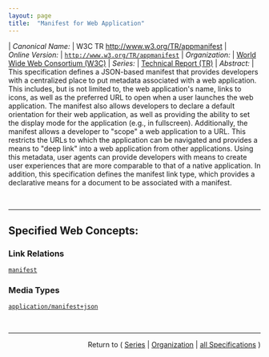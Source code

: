 ```yaml
---
layout: page
title:  "Manifest for Web Application"
---
```


| *Canonical Name:* | W3C TR http://www.w3.org/TR/appmanifest
| *Online Version:* | [`http://www.w3.org/TR/appmanifest`](http://www.w3.org/TR/appmanifest)
| *Organization:* | [World Wide Web Consortium (W3C)](..  "List of specification series by this organization")
| *Series:* | [Technical Report (TR)](.  "List of specifications in this series")
| *Abstract:* | This specification defines a JSON-based manifest that provides developers with a centralized place to put metadata associated with a web application. This includes, but is not limited to, the web application's name, links to icons, as well as the preferred URL to open when a user launches the web application. The manifest also allows developers to declare a default orientation for their web application, as well as providing the ability to set the display mode for the application (e.g., in fullscreen). Additionally, the manifest allows a developer to "scope" a web application to a URL. This restricts the URLs to which the application can be navigated and provides a means to "deep link" into a web application from other applications. Using this metadata, user agents can provide developers with means to create user experiences that are more comparable to that of a native application. In addition, this specification defines the manifest link type, which provides a declarative means for a document to be associated with a manifest.

<br/>
<hr/>

## Specified Web Concepts:

### Link Relations

[`manifest`](/concepts/link-relation/manifest "Imports or links to a manifest.")

### Media Types

[`application/manifest+json`](/concepts/media-type/application/manifest+json "A manifest is a JSON document that contains startup parameters and application defaults for when a web application is launched. A manifest consists of a top-level object that contains zero or more members.")



<br/>
<hr/>

<p style="text-align: right">Return to ( <a href="./">Series</a> | <a href="../">Organization</a> | <a href="../../">all Specifications</a> )</p>